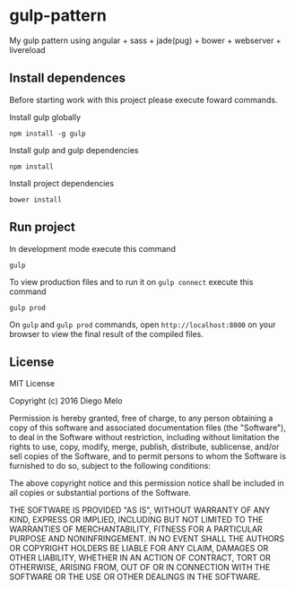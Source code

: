 # gulp-pattern
My gulp pattern using angular + sass + jade(pug) + bower + webserver + livereload

## Install dependences
Before starting work with this project please execute foward commands.

Install gulp globally
```
npm install -g gulp
```

Install gulp and gulp dependencies
```
npm install
```

Install project dependencies
```
bower install
```

## Run project
In development mode execute this command
```
gulp
``` 

To view production files and to run it on ```gulp connect``` execute this command
```
gulp prod
```

On ```gulp``` and ```gulp prod``` commands, open ```http://localhost:8000``` on your browser to view the final result of the compiled files.

## License
MIT License

Copyright (c) 2016 Diego Melo

Permission is hereby granted, free of charge, to any person obtaining a copy
of this software and associated documentation files (the "Software"), to deal
in the Software without restriction, including without limitation the rights
to use, copy, modify, merge, publish, distribute, sublicense, and/or sell
copies of the Software, and to permit persons to whom the Software is
furnished to do so, subject to the following conditions:

The above copyright notice and this permission notice shall be included in all
copies or substantial portions of the Software.

THE SOFTWARE IS PROVIDED "AS IS", WITHOUT WARRANTY OF ANY KIND, EXPRESS OR
IMPLIED, INCLUDING BUT NOT LIMITED TO THE WARRANTIES OF MERCHANTABILITY,
FITNESS FOR A PARTICULAR PURPOSE AND NONINFRINGEMENT. IN NO EVENT SHALL THE
AUTHORS OR COPYRIGHT HOLDERS BE LIABLE FOR ANY CLAIM, DAMAGES OR OTHER
LIABILITY, WHETHER IN AN ACTION OF CONTRACT, TORT OR OTHERWISE, ARISING FROM,
OUT OF OR IN CONNECTION WITH THE SOFTWARE OR THE USE OR OTHER DEALINGS IN THE
SOFTWARE.
